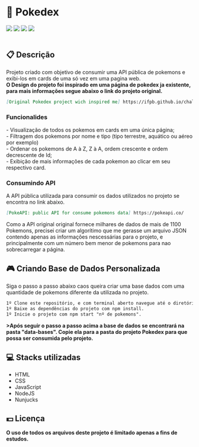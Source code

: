 <h1>📘 Pokedex</h1>
<div class="badges">
  <img src="https://img.shields.io/badge/html5-%23E34F26.svg?style=for-the-badge&logo=html5&logoColor=white">
  <img src="https://img.shields.io/badge/css3-%231572B6.svg?style=for-the-badge&logo=css3&logoColor=white">
  <img src="https://img.shields.io/badge/javascript-%23323330.svg?style=for-the-badge&logo=javascript&logoColor=%23F7DF1E">
  <img src="https://img.shields.io/badge/node.js-6DA55F?style=for-the-badge&logo=node.js&logoColor=white">
</div>
<br>
<h2>📋 Descrição</h2>
<p>
  Projeto criado com objetivo de consumir uma API pública de pokemons e exibi-los em cards de uma só vez em uma pagina web.
  <br>
  <b>O Design do projeto foi inspirado em uma página de pokedex ja existente, para mais informações segue abaixo o link do projeto original.</b>
</p>

```md
[Original Pokedex project wich inspired me] https://ifpb.github.io/challenges/web/front-end/js/pokedex/
```

<h3>Funcionalides</h3>
<p> - Visualização de todos os pokemos em cards em uma única página;
  <br> - Filtragem dos pokemons por nome e tipo (tipo terrestre, aquático ou aéreo por exemplo)
  <br> - Ordenar os pokemons de A à Z, Z à A, ordem crescente e ordem decrescente de Id;
  <br> - Exibição de mais informações de cada pokemon ao clicar em seu respectivo card.
</p>

<h3>Consumindo API</h3>
<p> A API pública utilizada para consumir os dados utilizados no projeto se encontra no link abaixo.</p>

```md
[PokeAPI: public API for consume pokemons data] https://pokeapi.co/
```
<p>Como a API original original fornece milhares de dados de mais de 1100 Pokemons, precisei criar um algorítimo que me gerasse um arquivo JSON contendo apenas as informações nescessárias para o projeto, e principalmente com um número bem menor de pokemons para nao sobrecarregar a página.</p>


<h2> 🎮 Criando Base de Dados Personalizada</h2>
<p>Siga o passo a passo abaixo caos queira criar uma base dados com uma quantidade de pokemons diferente da utilizada no projeto.</p>

```md
1º Clone este repositório, e com terminal aberto navegue até o diretório deste projeto.
1º Baixe as dependências do projeto com npm install.
1º Inicie o projeto com npm start "nº de pokemons".
```

<p><b>>Após seguir o passo a passo acima a base de dados se encontrará na pasta "data-bases". Copie ela para a pasta do projeto Pokedex para que possa ser consumida pelo projeto.</b></p>

<h2> 💻 Stacks utilizadas</h2>
<ul>
  <li>HTML</li>
  <li>CSS</li>
  <li>JavaScript</li>
  <li>NodeJS</li>
  <li>Nunjucks</li>
</ul>
<h2> 💵 Licença</h2>
<p><b>O uso de todos os arquivos deste projeto é limitado apenas a fins de estudos.<b></p>
